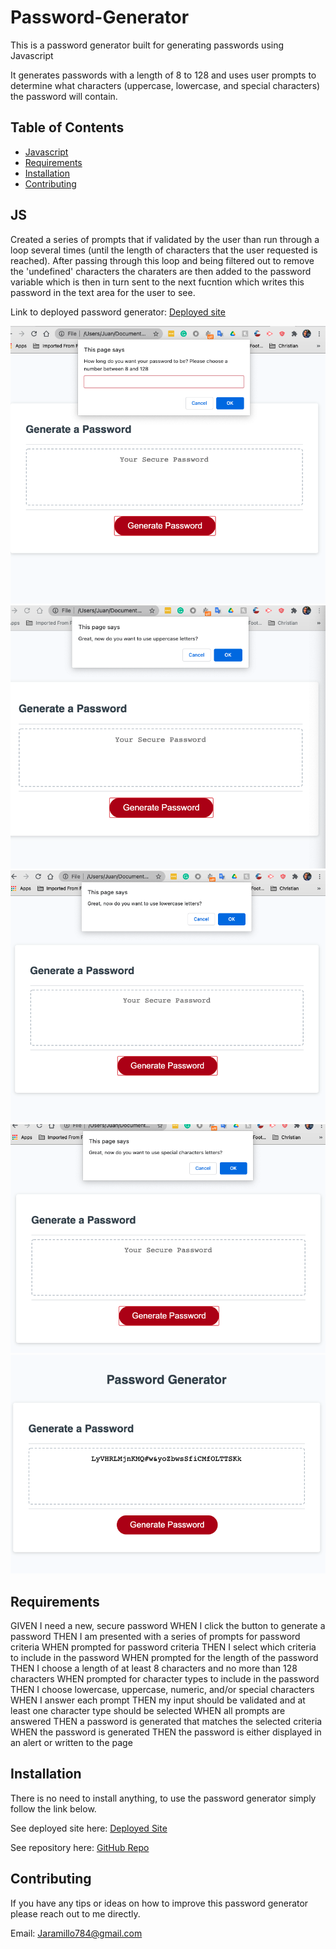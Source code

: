 # Password-Generator
This is a password generator built for generating passwords using Javascript 

It generates passwords with a length of 8 to 128 and uses user prompts to determine what characters (uppercase, lowercase, and special characters) the password will contain. 

## Table of Contents

* [Javascript](#JS)
* [Requirements](#Requirements)
* [Installation](#Installation)
* [Contributing](#Contributing)

## JS 
Created a series of prompts that if validated by the user than run through a loop several times (until the length of characters that the user requested is reached). After passing through this loop and being filtered out to remove the 'undefined' characters the charaters are then added to the password variable which is then in turn sent to the next fucntion which writes this password in the text area for the user to see. 

Link to deployed password generator: [Deployed site](https://jd-jaramillo.github.io/password-generator/)

![image of first user prompt](images/first-user-prompt.png)
![image of second user prompt](images/prompt-for-uppercase-letters.png)
![image of third user prompt](images/prompt-for-lowercase-letters.png)
![image of fourth user prompt](images/prompt-for-special-characters.png)
![image of generated password](images/result-of-generated-password.png)

## Requirements
GIVEN I need a new, secure password
WHEN I click the button to generate a password
THEN I am presented with a series of prompts for password criteria
WHEN prompted for password criteria
THEN I select which criteria to include in the password
WHEN prompted for the length of the password
THEN I choose a length of at least 8 characters and no more than 128 characters
WHEN prompted for character types to include in the password
THEN I choose lowercase, uppercase, numeric, and/or special characters
WHEN I answer each prompt
THEN my input should be validated and at least one character type should be selected
WHEN all prompts are answered
THEN a password is generated that matches the selected criteria
WHEN the password is generated
THEN the password is either displayed in an alert or written to the page

## Installation

There is no need to install anything, to use the password generator simply follow the link below. 

See deployed site here: [Deployed Site](https://jd-jaramillo.github.io/password-generator/)


See repository here: [GitHub Repo](https://github.com/JD-Jaramillo/password-generator)

## Contributing

If you have any tips or ideas on how to improve this password generator please reach out to me directly. 

Email: Jaramillo784@gmail.com
